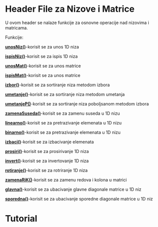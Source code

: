 # Header File za Nizove i Matrice

U ovom header se nalaze funkcije za osnovne operacije nad nizovima i matricama.

Funkcije:

<p><a href="google.com"><b>unosNiz()</b></a>-korisit se za unos 1D niza</p>
    <p><a href="google.com"><b>ispisNiz()</b></a>-korisit se za ispis 1D niza</p>
    <p><a href="google.com"><b>unosMat()</b></a>-korisit se za unos matrice</p>
    <p><a href="google.com"><b>ispisMat()</b></a>-korisit se za unos matrice</p>
    <p><a href="google.com"><b>izbor()</b></a>-korisit se za sortiranje niza metodom izbora</p>
    <p><a href="google.com"><b>umetanje()</b></a>-korisit se za sortiranje niza metodom umetanja</p>
    <p><a href="google.com"><b>umetanjeP()</b></a>-korisit se za sortiranje niza poboljsanom metodom izbora</p>
    <p><a href="google.com"><b>zamenaSuseda()</b></a>-korisit se za zamenu suseda u 1D nizu</p>
    <p><a href="google.com"><b>linearno()</b></a>-korisit se za pretrazivanje elemenata u 1D nizu</p>
    <p><a href="google.com"><b>binarno()</b></a>-korisit se za pretrazivanje elemenata u 1D nizu</p>
    <p><a href="google.com"><b>izbaci()</b></a>-korisit se za izbacivanje elemenata</p>
    <p><a href="google.com"><b>prosiri()</b></a>-korisit se za prosirivanje 1D niza</p>
    <p><a href="google.com"><b>invert()</b></a>-korisit se za invertovanje 1D niza</p>
    <p><a href="google.com"><b>rotiranje()</b></a>-korisit se za rotriranje 1D niza</p>
    <p><a href="google.com"><b>zamenaRiK()</b></a>-korisit se za zamenu redova i kolona u matrici</p>
    <p><a href="google.com"><b>glavna()</b></a>-korisit se za ubacivanje glavne diagonale matrice u 1D niz</p>
    <p><a href="google.com"><b>sporedna()</b></a>-korisit se za ubacivanje sporedne diagonale matrice u 1D niz</p>


<h1>Tutorial</h1>

